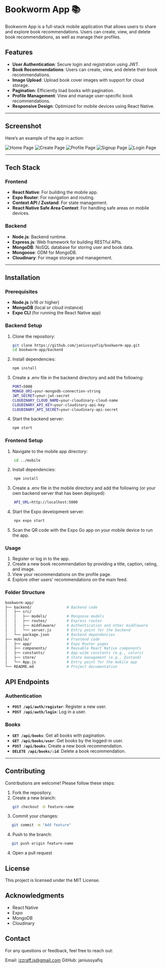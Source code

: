# Bookworm App 📚

Bookworm App is a full-stack mobile application that allows users to share and explore book recommendations. Users can create, view, and delete book recommendations, as well as manage their profiles.

## Features
- **User Authentication**: Secure login and registration using JWT.
- **Book Recommendations**: Users can create, view, and delete their book recommendations.
- **Image Upload**: Upload book cover images with support for cloud storage.
- **Pagination**: Efficiently load books with pagination.
- **Profile Management**: View and manage user-specific book recommendations.
- **Responsive Design**: Optimized for mobile devices using React Native.

---
## Screenshot

Here’s an example of the app in action:

![Home Page](./assets/home.png)
![Create Page](./assets/create.png)
![Profile Page](./assets/profile.png)
![Signup Page](./assets/signup.png)
![Login Page](./assets/login.png)

---

## Tech Stack
### Frontend
- **React Native**: For building the mobile app.
- **Expo Router**: For navigation and routing.
- **Context API / Zustand**: For state management.
- **React Native Safe Area Context**: For handling safe areas on mobile devices.

### Backend
- **Node.js**: Backend runtime.
- **Express.js**: Web framework for building RESTful APIs.
- **MongoDB**: NoSQL database for storing user and book data.
- **Mongoose**: ODM for MongoDB.
- **Cloudinary**: For image storage and management.

---

## Installation

### Prerequisites
- **Node.js** (v16 or higher)
- **MongoDB** (local or cloud instance)
- **Expo CLI** (for running the React Native app)

### Backend Setup
1. Clone the repository:
   ```bash
   git clone https://github.com/janiussyafiq/bookworm-app.git
   cd bookworm-app/backend
   ```
2. Install dependencies:
    ```bash
    npm install
    ```
3. Create a .env file in the backend directory and add the following:
    ```bash
    PORT=5000
    MONGO_URI=your-mongodb-connection-string
    JWT_SECRET=your-jwt-secret
    CLOUDINARY_CLOUD_NAME=your-cloudinary-cloud-name
    CLOUDINARY_API_KEY=your-cloudinary-api-key
    CLOUDINARY_API_SECRET=your-cloudinary-api-secret
    ```
4. Start the backend server:
    ```bash
    npm start
    ```

### Frontend Setup
1. Navigate to the mobile app directory:
```bash
    cd ../mobile
```
2. Install dependencies:
```bash
    npm install
```
3. Create a .env file in the mobile directory and add the following (or your own backend server that has been deployed):
```bash
    API_URL=http://localhost:5000
```
4. Start the Expo development server:
```bash
    npx expo start
```
5. Scan the QR code with the Expo Go app on your mobile device to run the app.

### Usage
1. Register or log in to the app.
2. Create a new book recommendation by providing a title, caption, rating, and image.
3. View your recommendations on the profile page.
4. Explore other users' recommendations on the main feed.

### Folder Structure
```bash
bookworm-app/
├── backend/                # Backend code
│   ├── src/
│   │   ├── models/         # Mongoose models
│   │   ├── routes/         # Express routes
│   │   ├── middleware/     # Authentication and other middleware
│   │   └── server.js       # Entry point for the backend
│   └── package.json        # Backend dependencies
├── mobile/                 # Frontend code
│   ├── app/                # Expo Router pages
│   ├── components/         # Reusable React Native components
│   ├── constants/          # App-wide constants (e.g., colors)
│   ├── store/              # State management (e.g., Zustand)
│   └── App.js              # Entry point for the mobile app
└── README.md               # Project documentation
```

## API Endpoints

### Authentication
- **`POST /api/auth/register`**: Register a new user.
- **`POST /api/auth/login`**: Log in a user.

### Books
- **`GET /api/books`**: Get all books with pagination.
- **`GET /api/books/user`**: Get books by the logged-in user.
- **`POST /api/books`**: Create a new book recommendation.
- **`DELETE /api/books/:id`**: Delete a book recommendation.

---

## Contributing

Contributions are welcome! Please follow these steps:

1. Fork the repository.
2. Create a new branch:
   ```bash
   git checkout -b feature-name
   ```
3. Commit your changes:
```bash
   git commit -m "Add feature"
```
4. Push to the branch:
```bash
   git push origin feature-name
```
4. Open a pull request

## License
This project is licensed under the MIT License. 

## Acknowledgments
- React Native
- Expo
- MongoDB
- Cloudinary

## Contact
For any questions or feedback, feel free to reach out:

Email: izzraff.js@gmail.com
GitHub: janiussyafiq